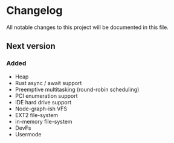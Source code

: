 # Changelog

All notable changes to this project will be documented in this file.

## Next version

### Added

* Heap
* Rust async / await support
* Preemptive multitasking (round-robin scheduling)
* PCI enumeration support
* IDE hard drive support
* Node-graph-ish VFS
* EXT2 file-system
* in-memory file-system
* DevFs
* Usermode

